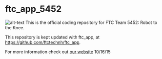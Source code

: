 # ftc_app_5452
![alt-text](https://pbs.twimg.com/profile_images/539269909503430656/02J2ZxRv.png "Team logo")
This is the official coding repository for FTC Team 5452: Robot to the Knee.

This repository is kept updated with ftc_app, at https://github.com/ftctechnh/ftc_app.

For more information check out [our website](ftc5452.weebly.com)
10/16/15

